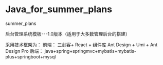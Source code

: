 # Java_for_summer_plans
summer_plans



后台管理系统模板---1.0版本（适用于大多数管理后台的搭建）

采用技术框架为：
前端：
    三剑客+ React + 组件库 Ant Design + Umi + Ant Design Pro
后端：
    java+spring+springmvc+mybatis+mybatis-plus+springboot+mysql
